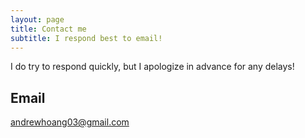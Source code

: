```yaml
---
layout: page
title: Contact me
subtitle: I respond best to email!
---
```


I do try to respond quickly, but I apologize in advance for any delays!

## Email
andrewhoang03@gmail.com
